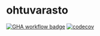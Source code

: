 # ohtuvarasto
[![GHA workflow badge](https://github.com/jmphiman/ohtuvarasto/workflows/CI/badge.svg)](https://github.com/jmphiman/ohtuvarasto/actions)
[![codecov](https://codecov.io/github/jmphiman/ohtuvarasto/graph/badge.svg?token=4BKGCHLGUA)](https://codecov.io/github/jmphiman/ohtuvarasto)
